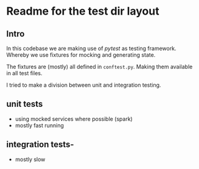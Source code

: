 # Readme for the test dir layout

## Intro

In this codebase we are making use of *pytest* as testing framework. Whereby we use fixtures
for mocking and generating state.

The fixtures are (mostly) all defined in `conftest.py`. Making them available in all test files.

I tried to make a division between unit and integration testing. 
## unit tests

- using mocked services where possible (spark)
- mostly fast running

## integration tests- 
- mostly slow

